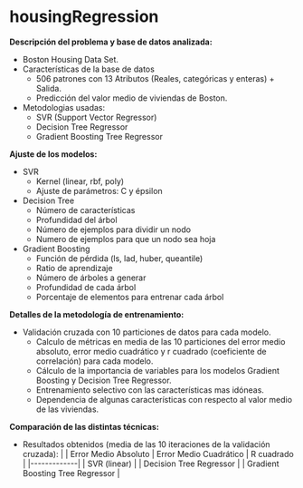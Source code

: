 housingRegression
=================

**Descripción del problema y base de datos analizada:**

* Boston Housing Data Set.
* Características de la base de datos
  - 506 patrones con 13 Atributos (Reales, categóricas y enteras) + Salida.
  - Predicción del valor medio de viviendas de Boston. 
* Metodologias usadas:
  - SVR (Support Vector Regressor) 
  - Decision Tree Regressor
  - Gradient Boosting Tree Regressor

**Ajuste de los modelos:**

* SVR
  - Kernel (linear, rbf, poly)
  - Ajuste de parámetros: C y épsilon
* Decision Tree
  - Número de características
  - Profundidad del árbol
  - Número de ejemplos para dividir un nodo 
  - Numero de ejemplos para que un nodo sea hoja
* Gradient Boosting
  - Función de pérdida (ls, lad, huber, queantile)
  - Ratio de aprendizaje
  - Número de árboles a generar
  - Profundidad de cada árbol
  - Porcentaje de elementos para entrenar cada árbol

**Detalles de la metodología de entrenamiento:**

* Validación cruzada con 10 particiones de datos para cada modelo.
  - Calculo de métricas en media de las 10 particiones del error medio absoluto, error medio cuadrático y r cuadrado (coeficiente de correlación) para cada modelo.
  - Cálculo de la importancia de variables para los modelos Gradient Boosting y Decision Tree Regressor.
  - Entrenamiento selectivo con las características mas idóneas.
  - Dependencia de algunas características con respecto al valor medio de las viviendas.

**Comparación de las distintas técnicas:**

* Resultados obtenidos (media de las 10 iteraciones de la validación cruzada):
|             | Error Medio Absoluto | Error Medio Cuadrático | R cuadrado |
|-------------| 
| SVR (linear) |
| Decision Tree Regressor |
| Gradient Boosting Tree Regressor |



